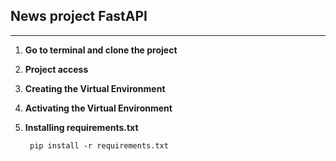 ## News project FastAPI
___
1. **Go to terminal and clone the project**
2. **Project access**
3. **Creating the Virtual Environment**
4. **Activating the Virtual Environment**
5. **Installing requirements.txt**

        pip install -r requirements.txt
